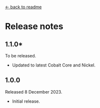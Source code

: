 [← back to readme](README.md)

# Release notes

## 1.1.0*
To be released.

* Updated to latest Cobalt Core and Nickel.

## 1.0.0
Released 8 December 2023.

* Initial release.